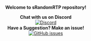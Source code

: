<p align="center">
  <b><a>Welcome to sRandomRTP repository!</a></b>
</p>


<p align="center">
  <b>Chat with us on Discord</b><br/>
  <a href="https://discord.gg/8Kt4wKm11"><img src="https://img.shields.io/discord/182633513474850818111.svg?longCache=true&style=flat-square&label=Discord" alt="Discord" /></a><br/>
  <b>Have a Suggestion? Make an issue!</b><br/>
  <a href="../../issues"><img src="https://img.shields.io/github/issues-raw/snezhok69/sRandomRTP.svg?longCache=true&style=flat-square&label=Issues" alt="GitHub issues" /></a><br/>
</p>
